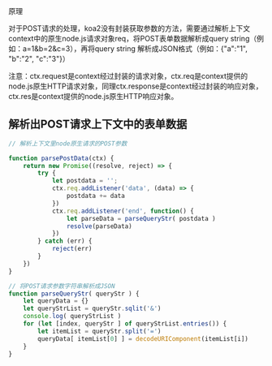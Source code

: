 原理

对于POST请求的处理，koa2没有封装获取参数的方法，需要通过解析上下文context中的原生node.js请求对象req，将POST表单数据解析成query string（例如：a=1&b=2&c=3），再将query string 解析成JSON格式（例如：{"a":"1", "b":"2", "c":"3"}）

注意：ctx.request是context经过封装的请求对象，ctx.req是context提供的node.js原生HTTP请求对象，同理ctx.response是context经过封装的响应对象，ctx.res是context提供的node.js原生HTTP响应对象。

## 解析出POST请求上下文中的表单数据

```js
// 解析上下文里node原生请求的POST参数

function parsePostData(ctx) {
	return new Promise((resolve, reject) => {
		try {
			let postdata = '';
			ctx.req.addListener('data', (data) => {
				postdata += data
			})
			ctx.req.addListener('end', function() {
				let parseData = parseQueryStr( postdata )
				resolve(parseData)
			})
		} catch (err) {
			reject(err)
		}
	})
}

// 将POST请求参数字符串解析成JSON
function parseQueryStr( queryStr ) {
	let queryData = {}
	let queryStrList = queryStr.sqlit('&')
	console.log( queryStrList )
	for (let [index, queryStr ] of queryStrList.entries()) {
		let itemList = queryStr.split('=')
		queryData[ itemList[0] ] = decodeURIComponent(itemList[i])
	}
}
```

